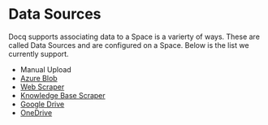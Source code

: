 # Data Sources

Docq supports associating data to a Space is a varierty of ways. These are called Data Sources and are configured on a Space. Below is the list we currently support.

- Manual Upload
- [Azure Blob](./config-spaces.md#data-source-azure-blob-container)
- [Web Scraper](./config-spaces.md#data-source-web-scraper)
- [Knowledge Base Scraper](./config-spaces.md#data-source-knowledgebase-scraper)
- [Google Drive](./config-spaces.md#data-source-google-drive)
- [OneDrive](./config-spaces.md#data-source-onedrive)
